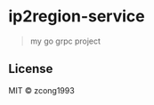 # ip2region-service
<!--
[![Go Report Card](https://goreportcard.com/badge/github.com/zcong1993/ip2region-service)](https://goreportcard.com/report/github.com/zcong1993/ip2region-service)
-->

> my go grpc project

## License

MIT &copy; zcong1993
